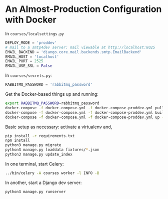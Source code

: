 # An Almost-Production Configuration with Docker

In `courses/localsettings.py`

```py
DEPLOY_MODE = 'proddev'
# mail to a smtp4dev server: mail viewable at http://localhost:8025
EMAIL_BACKEND = 'django.core.mail.backends.smtp.EmailBackend'
EMAIL_HOST = 'localhost'
EMAIL_PORT = 2525
EMAIL_USE_SSL = False
```

In `courses/secrets.py`:
```py
RABBITMQ_PASSWORD = 'rabbitmq_password'
```


Get the Docker-based things up and running:
```sh
export RABBITMQ_PASSWORD=rabbitmq_password
docker-compose -f docker-compose.yml -f docker-compose-proddev.yml pull
docker-compose -f docker-compose.yml -f docker-compose-proddev.yml build
docker-compose -f docker-compose.yml -f docker-compose-proddev.yml up -d
```

Basic setup as necessary: activate a virtualenv and,
```sh
pip install -r requirements.txt
npm install
python3 manage.py migrate
python3 manage.py loaddata fixtures/*.json
python3 manage.py update_index
```

In one terminal, start Celery:
```sh
../bin/celery -A courses worker -l INFO -B
```

In another, start a Django dev server:
```sh
python3 manage.py runserver
```


